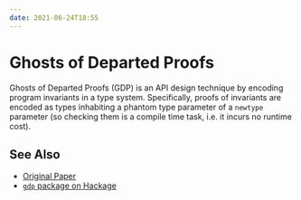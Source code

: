 ```yaml
---
date: 2021-06-24T18:55
---
```


# Ghosts of Departed Proofs

Ghosts of Departed Proofs (GDP) is an API design technique by encoding program
invariants in a type system. Specifically, proofs of invariants are encoded as
types inhabiting a phantom type parameter of a `newtype` parameter (so checking
them is a compile time task, i.e. it incurs no runtime cost).

## See Also

- [Original Paper](https://kataskeue.com/gdp.pdf)
- [`gdp` package on Hackage](https://hackage.haskell.org/package/gdp)
